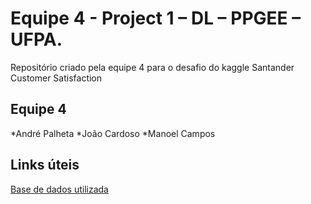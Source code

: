 # Equipe 4 - Project 1 – DL – PPGEE – UFPA.
Repositório criado pela equipe 4 para o desafio do kaggle Santander Customer Satisfaction

## Equipe 4
*André Palheta
*João Cardoso
*Manoel Campos

## Links úteis
[Base de dados utilizada](https://www.kaggle.com/competitions/santander-customer-satisfaction)
